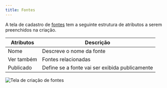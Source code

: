 ```yaml
---
title: Fontes
---
```


A tela de cadastro de [fontes](/fontes) tem a seguinte estrutura de atributos a serem preenchidos na criação.


| Atributos               | Descrição                                      |
|-------------------------|------------------------------------------------|
| Nome                    | Descreve o nome da fonte                       |
| Ver também              | Fontes relacionadas                            |
| Publicado               | Define se a fonte vai ser exibida publicamente |


![Tela de criação de fontes](media/guide/3-utilizando-o-manuel/1-navegacao-interna/3-telas-de-cadastro/1-telas/3-fontes/criar_fonte.png)